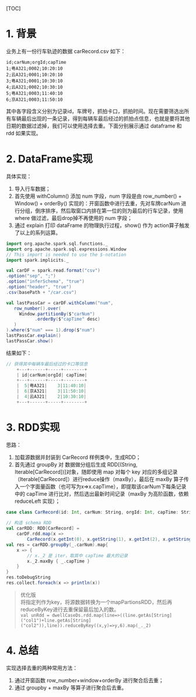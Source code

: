 [TOC]

# 1. 背景

业务上有一份行车轨迹的数据 carRecord.csv 如下：

```csv
id;carNum;orgId;capTime
1;粤A321;0002;10:20:10
2;云A321;0001;10:20:10
3;粤A321;0001;10:30:10
4;云A321;0002;10:30:10
5;粤A321;0003;11:40:10
6;京A321;0003;11:50:10
```

其中各字段含义分别为记录id，车牌号，抓拍卡口，抓拍时间。现在需要筛选出所有车辆最后出现的一条记录，得到每辆车最后经过的抓拍点信息，也就是要将其他日期的数据过滤掉，我们可以使用选择去重。下面分别展示通过 dataframe 和 rdd 如果实现。

# 2. DataFrame实现

具体实现：

1.  导入行车数据；
2.  首先使用 withColumn() 添加 num 字段，num 字段是由 row\_number() + Window() + orderBy() 实现的：开窗函数中进行去重，先对车牌carNum 进行分组，倒序排序，然后取窗口内排在第一位的则为最后的行车记录，使用 where 做过滤，最后drop掉不再使用的 num 字段；
3.  通过 explain 打印 dataFrame 的物理执行过程，show() 作为 action算子触发了以上的系列运算。


```scala
import org.apache.spark.sql.functions._
import org.apache.spark.sql.expressions.Window
// This import is needed to use the $-notation
import spark.implicits._

val carDF = spark.read.format("csv")
.option("sep", ";")
.option("inferSchema", "true")
.option("header", "true")
.csv(basePath + "/car.csv")

val lastPassCar = carDF.withColumn("num",
   row_number().over(
     Window.partitionBy($"carNum")
           .orderBy($"capTime" desc)
   )
).where($"num" === 1).drop($"num")
lastPassCar.explain()
lastPassCar.show()
```

结果如下：

```scala
// 获得其中每辆车最后经过的卡口等信息
    +---+------+-----+--------+
    | id|carNum|orgId| capTime|
    +---+------+-----+--------+
    |  5|粤A321|    3|11:40:10|
    |  6|京A321|    3|11:50:10|
    |  4|云A321|    2|10:30:10|
    +---+------+-----+--------+
```

# 3. RDD实现

思路：

1.  加载源数据并封装到 CarRecord 样例类中，生成RDD；
2.  首先通过 groupBy 对 数据做分组后生成 RDD\[(String, Iterable\[CarRecord\])\]对象，随即使用 map 对每个 key 对应的多组记录（Iterable\[CarRecord\]）进行reduce操作（maxBy），最后在 maxBy 算子传入一个字面量函数（也可写为x=>x.capTime），即提取该carNum下每条记录中的 capTime 进行比对，然后选出最新时间记录（maxBy 为高阶函数，依赖 reduceLeft 实现）；


```Scala
case class CarRecord(id: Int, carNum: String, orgId: Int, capTime: String)
    
// 构造 schema RDD
val carRDD: RDD[CarRecord] =
    carDF.rdd.map(x => 
        CarRecord(x.getInt(0), x.getString(1), x.getInt(2), x.getString(3)))
val res = carRDD.groupBy(_.carNum).map{
    x => {
        // x._2 是 iter，取其中 capTime 最大的记录
        x._2.maxBy { _.capTime }
    }
}
res.toDebugString
res.collect.foreach(x => println(x))
```

> 优化版<br>
> 将指定列作为key，将源数据转换为一个mapPartionsRDD，然后再reduceByKey进行去重保留最后加入的数。<br>
> `val unRdd = dwellCaseDs.rdd.map(line=>((line.getAs[String]("col1")+line.getAs[String]("col2")),line)).reduceByKey((x,y)=>y,6).map(_._2)`


# 4. 总结

实现选择去重的两种常用方法：

1.  通过开窗函数 row\_number+window+orderBy 进行聚合后去重；
2.  通过 groupby + maxBy 等算子进行聚合后去重。

